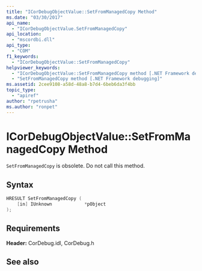 ```yaml
---
title: "ICorDebugObjectValue::SetFromManagedCopy Method"
ms.date: "03/30/2017"
api_name: 
  - "ICorDebugObjectValue.SetFromManagedCopy"
api_location: 
  - "mscordbi.dll"
api_type: 
  - "COM"
f1_keywords: 
  - "ICorDebugObjectValue::SetFromManagedCopy"
helpviewer_keywords: 
  - "ICorDebugObjectValue::SetFromManagedCopy method [.NET Framework debugging]"
  - "SetFromManagedCopy method [.NET Framework debugging]"
ms.assetid: 2cee9108-a58d-48a8-b7d4-6beb6da3f4bb
topic_type: 
  - "apiref"
author: "rpetrusha"
ms.author: "ronpet"
---
```

# ICorDebugObjectValue::SetFromManagedCopy Method
`SetFromManagedCopy` is obsolete. Do not call this method.  
  
## Syntax  
  
```cpp  
HRESULT SetFromManagedCopy (  
    [in] IUnknown            *pObject  
);  
```  
  
## Requirements  
 **Header:** CorDebug.idl, CorDebug.h  
  
## See also
